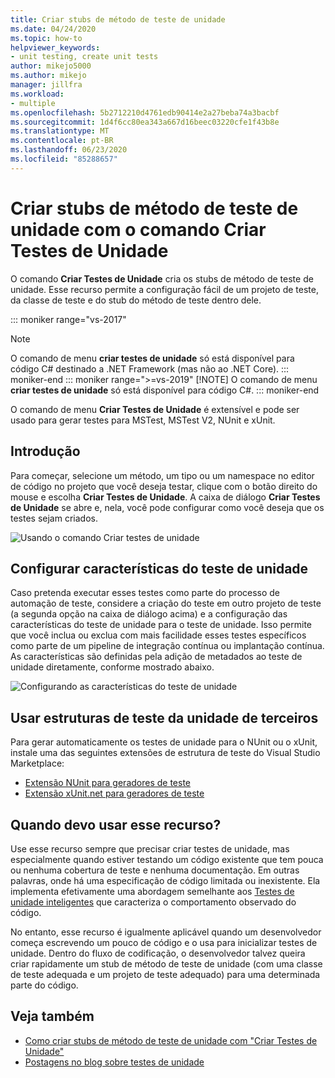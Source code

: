 ```yaml
---
title: Criar stubs de método de teste de unidade
ms.date: 04/24/2020
ms.topic: how-to
helpviewer_keywords:
- unit testing, create unit tests
author: mikejo5000
ms.author: mikejo
manager: jillfra
ms.workload:
- multiple
ms.openlocfilehash: 5b2712210d4761edb90414e2a27beba74a3bacbf
ms.sourcegitcommit: 1d4f6cc80ea343a667d16beec03220cfe1f43b8e
ms.translationtype: MT
ms.contentlocale: pt-BR
ms.lasthandoff: 06/23/2020
ms.locfileid: "85288657"
---
```

# <a name="create-unit-test-method-stubs-with-the-create-unit-tests-command"></a>Criar stubs de método de teste de unidade com o comando Criar Testes de Unidade

O comando **Criar Testes de Unidade** cria os stubs de método de teste de unidade. Esse recurso permite a configuração fácil de um projeto de teste, da classe de teste e do stub do método de teste dentro dele.

::: moniker range="vs-2017"
> [!NOTE]
> O comando de menu **criar testes de unidade** só está disponível para código C# destinado a .NET Framework (mas não ao .NET Core).
::: moniker-end
::: moniker range=">=vs-2019"
> [!NOTE]
> O comando de menu **criar testes de unidade** só está disponível para código C#.
::: moniker-end

O comando de menu **Criar Testes de Unidade** é extensível e pode ser usado para gerar testes para MSTest, MSTest V2, NUnit e xUnit.

## <a name="get-started"></a>Introdução

Para começar, selecione um método, um tipo ou um namespace no editor de código no projeto que você deseja testar, clique com o botão direito do mouse e escolha **Criar Testes de Unidade**. A caixa de diálogo **Criar Testes de Unidade** se abre e, nela, você pode configurar como você deseja que os testes sejam criados.

![Usando o comando Criar testes de unidade](media/createunittestcommand.png)

## <a name="set-unit-test-traits"></a>Configurar características do teste de unidade

Caso pretenda executar esses testes como parte do processo de automação de teste, considere a criação do teste em outro projeto de teste (a segunda opção na caixa de diálogo acima) e a configuração das características do teste de unidade para o teste de unidade. Isso permite que você inclua ou exclua com mais facilidade esses testes específicos como parte de um pipeline de integração contínua ou implantação contínua. As características são definidas pela adição de metadados ao teste de unidade diretamente, conforme mostrado abaixo.

![Configurando as características do teste de unidade](media/createunittest.png)

## <a name="use-third-party-unit-test-frameworks"></a>Usar estruturas de teste da unidade de terceiros

Para gerar automaticamente os testes de unidade para o NUnit ou o xUnit, instale uma das seguintes extensões de estrutura de teste do Visual Studio Marketplace:

* [Extensão NUnit para geradores de teste](https://marketplace.visualstudio.com/items?itemName=NUnitDevelopers.TestGeneratorNUnitextension)
* [Extensão xUnit.net para geradores de teste](https://marketplace.visualstudio.com/items?itemName=BradWilson.xUnitnetTestExtensions)

## <a name="when-should-i-use-this-feature"></a>Quando devo usar esse recurso?

Use esse recurso sempre que precisar criar testes de unidade, mas especialmente quando estiver testando um código existente que tem pouca ou nenhuma cobertura de teste e nenhuma documentação. Em outras palavras, onde há uma especificação de código limitada ou inexistente. Ela implementa efetivamente uma abordagem semelhante aos [Testes de unidade inteligentes](https://devblogs.microsoft.com/devops/introducing-smart-unit-tests/) que caracteriza o comportamento observado do código.

No entanto, esse recurso é igualmente aplicável quando um desenvolvedor começa escrevendo um pouco de código e o usa para inicializar testes de unidade. Dentro do fluxo de codificação, o desenvolvedor talvez queira criar rapidamente um stub de método de teste de unidade (com uma classe de teste adequada e um projeto de teste adequado) para uma determinada parte do código.

## <a name="see-also"></a>Veja também

- [Como criar stubs de método de teste de unidade com "Criar Testes de Unidade"](https://devblogs.microsoft.com/devops/creating-unit-test-method-stubs-with-create-unit-tests/)
- [Postagens no blog sobre testes de unidade](https://devblogs.microsoft.com/devops/?s=unit+testing)
